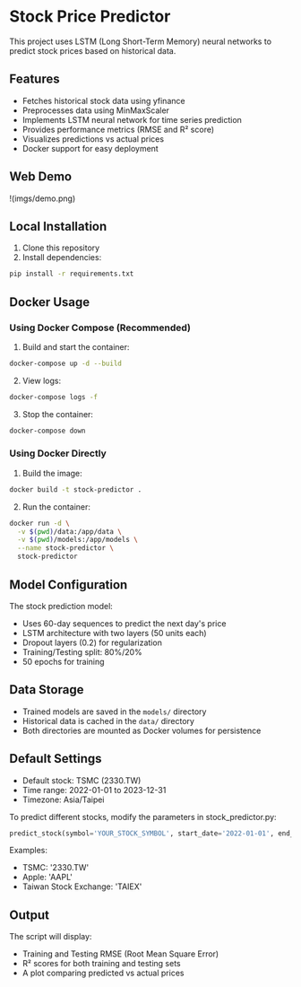 # Stock Price Predictor

This project uses LSTM (Long Short-Term Memory) neural networks to predict stock prices based on historical data.

## Features
- Fetches historical stock data using yfinance
- Preprocesses data using MinMaxScaler
- Implements LSTM neural network for time series prediction
- Provides performance metrics (RMSE and R² score)
- Visualizes predictions vs actual prices
- Docker support for easy deployment

## Web Demo
!(imgs/demo.png)



## Local Installation

1. Clone this repository
2. Install dependencies:
```bash
pip install -r requirements.txt
```

## Docker Usage

### Using Docker Compose (Recommended)

1. Build and start the container:
```bash
docker-compose up -d --build
```

2. View logs:
```bash
docker-compose logs -f
```

3. Stop the container:
```bash
docker-compose down
```

### Using Docker Directly

1. Build the image:
```bash
docker build -t stock-predictor .
```

2. Run the container:
```bash
docker run -d \
  -v $(pwd)/data:/app/data \
  -v $(pwd)/models:/app/models \
  --name stock-predictor \
  stock-predictor
```

## Model Configuration

The stock prediction model:
- Uses 60-day sequences to predict the next day's price
- LSTM architecture with two layers (50 units each)
- Dropout layers (0.2) for regularization
- Training/Testing split: 80%/20%
- 50 epochs for training

## Data Storage
- Trained models are saved in the `models/` directory
- Historical data is cached in the `data/` directory
- Both directories are mounted as Docker volumes for persistence

## Default Settings
- Default stock: TSMC (2330.TW)
- Time range: 2022-01-01 to 2023-12-31
- Timezone: Asia/Taipei

To predict different stocks, modify the parameters in stock_predictor.py:
```python
predict_stock(symbol='YOUR_STOCK_SYMBOL', start_date='2022-01-01', end_date='2023-12-31')
```

Examples:
- TSMC: '2330.TW'
- Apple: 'AAPL'
- Taiwan Stock Exchange: 'TAIEX'

## Output
The script will display:
- Training and Testing RMSE (Root Mean Square Error)
- R² scores for both training and testing sets
- A plot comparing predicted vs actual prices
